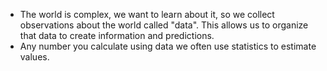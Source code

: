 - The world is complex, we want to learn about it, so we collect observations about the world called "data". This allows us to organize that data to create information and predictions.
- Any number you calculate using data we often use statistics to estimate values.